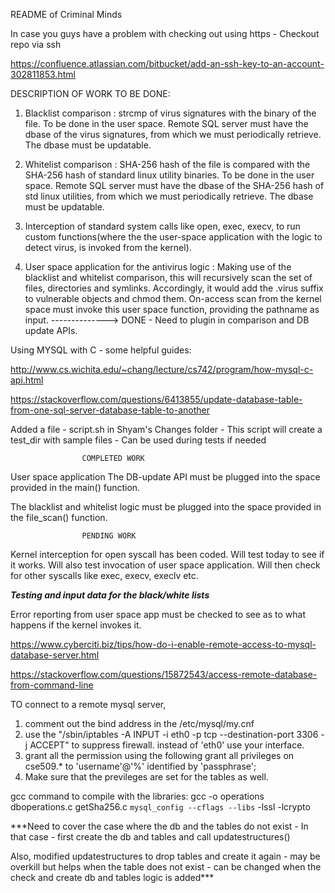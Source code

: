 README of Criminal Minds


In case you guys have a problem with checking out using https - Checkout repo via ssh

https://confluence.atlassian.com/bitbucket/add-an-ssh-key-to-an-account-302811853.html

DESCRIPTION OF WORK TO BE DONE:

1) Blacklist comparison :
   strcmp of virus signatures with the binary of the file.
   To be done in the user space.
   Remote SQL server must have the dbase of the virus signatures, from which we must periodically 
   retrieve. The dbase must be updatable.

2) Whitelist comparison :
   SHA-256 hash of the file is compared with the SHA-256 hash of standard linux utility binaries.
   To be done in the user space.
   Remote SQL server must have the dbase of the SHA-256 hash of std linux utilities, from which we    must periodically retrieve. The dbase must be updatable.

3) Interception of standard system calls like open, exec, execv, to run custom functions(where the    the user-space application with the logic to detect virus, is invoked from the kernel).

4) User space application for the antivirus logic :
   Making use of the blacklist and whitelist comparison, this will recursively scan the set of 
   files, directories and symlinks. Accordingly, it would add the .virus suffix to vulnerable 
   objects and chmod them.
   On-access scan from the kernel space must invoke this user space function, providing the 
   pathname as input. --------------> DONE - Need to plugin in comparison and DB update APIs.


Using MYSQL with C - some helpful guides:

http://www.cs.wichita.edu/~chang/lecture/cs742/program/how-mysql-c-api.html

https://stackoverflow.com/questions/6413855/update-database-table-from-one-sql-server-database-table-to-another

Added a file - script.sh in Shyam's Changes folder - This script will create a test_dir with sample
files - Can be used during tests if needed


					COMPLETED WORK
User space application
The DB-update API must be plugged into the space provided in the main() function.

The blacklist and whitelist logic must be plugged into the space provided in the 
file_scan() function.

					PENDING WORK
Kernel interception for open syscall has been coded. Will test today to see if it works.
Will also test invocation of user space application.
Will then check for other syscalls like exec, execv, execlv etc.

***Testing and input data for the black/white lists***

Error reporting from user space app must be checked to see as to what happens if the kernel 	   invokes it.


https://www.cyberciti.biz/tips/how-do-i-enable-remote-access-to-mysql-database-server.html

https://stackoverflow.com/questions/15872543/access-remote-database-from-command-line

TO connect to a remote mysql server, 

1. comment out the bind address in the /etc/mysql/my.cnf
2. use the "/sbin/iptables -A INPUT -i eth0 -p tcp --destination-port 3306 -j ACCEPT" to suppress firewall. instead of 'eth0' use your interface.
3. grant all the permission using the following 
grant all privileges on cse509.* to 'username'@'%' identified by 'passphrase';
4. Make sure that the previleges are set for the tables as well.

gcc command to compile with the libraries:
gcc -o operations dboperations.c getSha256.c `mysql_config --cflags --libs` -lssl -lcrypto

***Need to cover the case where the db and the tables do not exist - 
In that case - first create the db and tables and call updatestructures()

Also, modified updatestructures to drop tables and create it again - may be overkill but helps when the table does not exist - can be changed when the check and create db and tables logic is added***